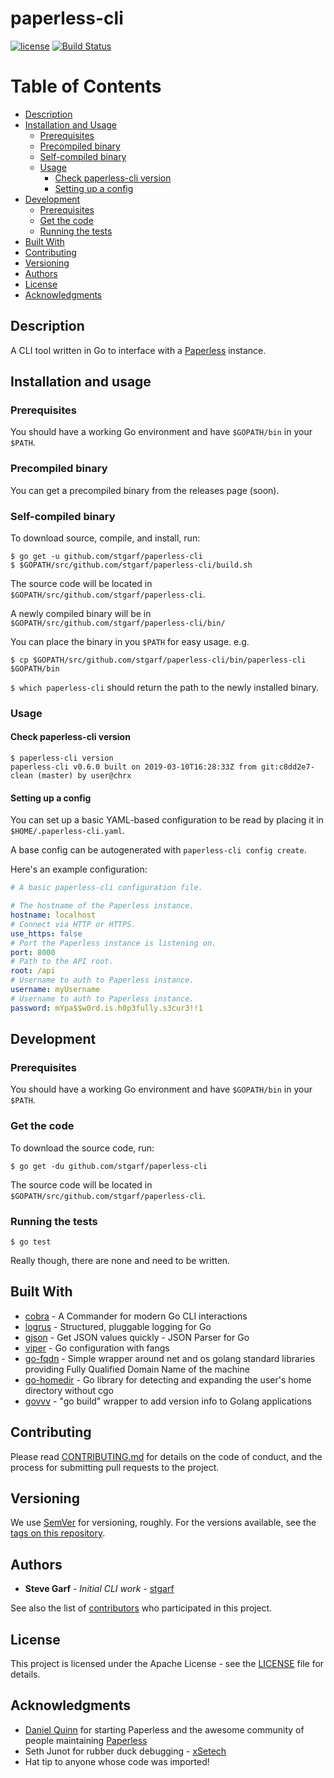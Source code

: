 # paperless-cli
[![license](https://img.shields.io/badge/license-Apache%20v2-orange.svg)](https://raw.githubusercontent.com/stgarf/paperless-cli/master/LICENSE)
[![Build Status](https://travis-ci.org/stgarf/paperless-cli.svg?branch=master)](https://travis-ci.org/stgarf/paperless-cli)

# Table of Contents

- [Description](#description)
- [Installation and Usage](#Installation-and-usage)
  * [Prerequisites](#prerequisites)
  * [Precompiled binary](#precompiled-binary)
  * [Self-compiled binary](#self-compiled-binary)
  * [Usage](#usage)
    - [Check paperless-cli version](#check-paperless-cli-version)
    - [Setting up a config](#setting-up-a-config)
- [Development](#development)
  * [Prerequisites](#prerequisites)
  * [Get the code](#get-the-code)
  * [Running the tests](#running-the-tests)
- [Built With](#built-with)
- [Contributing](#contributing)
- [Versioning](#versioning)
- [Authors](#authors)
- [License](#license)
- [Acknowledgments](#acknowledgments)


## Description

A CLI tool written in Go to interface with a [Paperless](https://github.com/the-paperless-project/paperless) instance.

## Installation and usage

### Prerequisites

You should have a working Go environment and have `$GOPATH/bin` in your `$PATH`.

### Precompiled binary

You can get a precompiled binary from the releases page (soon).

### Self-compiled binary

To download source, compile, and install, run:
```shell
$ go get -u github.com/stgarf/paperless-cli
$ $GOPATH/src/github.com/stgarf/paperless-cli/build.sh
```

The source code will be located in `$GOPATH/src/github.com/stgarf/paperless-cli`.

A newly compiled binary will be in `$GOPATH/src/github.com/stgarf/paperless-cli/bin/`

You can place the binary in you `$PATH` for easy usage. e.g.

`$ cp $GOPATH/src/github.com/stgarf/paperless-cli/bin/paperless-cli $GOPATH/bin`

`$ which paperless-cli` should return the path to the newly installed binary.

### Usage

#### Check paperless-cli version

```shell
$ paperless-cli version
paperless-cli v0.6.0 built on 2019-03-10T16:28:33Z from git:c8dd2e7-clean (master) by user@chrx
```

#### Setting up a config

You can set up a basic YAML-based configuration to be read by placing it in
`$HOME/.paperless-cli.yaml`.

A base config can be autogenerated with `paperless-cli config create`.

Here's an example configuration:
```yaml
# A basic paperless-cli configuration file.

# The hostname of the Paperless instance.
hostname: localhost
# Connect via HTTP or HTTPS.
use_https: false
# Port the Paperless instance is listening on.
port: 8000
# Path to the API root.
root: /api
# Username to auth to Paperless instance.
username: myUsername
# Username to auth to Paperless instance.
password: mYpa$$w0rd.is.h0p3fully.s3cur3!!1
```
## Development

### Prerequisites

You should have a working Go environment and have `$GOPATH/bin` in your `$PATH`.

### Get the code

To download the source code, run:
```shell
$ go get -du github.com/stgarf/paperless-cli
```

The source code will be located in `$GOPATH/src/github.com/stgarf/paperless-cli`.

### Running the tests

`$ go test`

Really though, there are none and need to be written.

## Built With

* [cobra](https://github.com/spf13/cobra) - A Commander for modern Go CLI interactions
* [logrus](https://github.com/sirupsen/logrus) - Structured, pluggable logging for Go
* [gjson](https://github.com/tidwall/gjson) - Get JSON values quickly - JSON Parser for Go
* [viper](https://github.com/spf13/viper) - Go configuration with fangs
* [go-fqdn](https://github.com/Showmax/go-fqdn) - Simple wrapper around net and os golang standard libraries providing Fully Qualified Domain Name of the machine
* [go-homedir](https://github.com/mitchellh/go-homedir) - Go library for detecting and expanding the user's home directory without cgo
* [govvv](https://github.com/ahmetb/govvv) - "go build" wrapper to add version info to Golang applications

## Contributing

Please read [CONTRIBUTING.md](CONTRIBUTING.md) for details on the code of conduct, and the process for submitting pull requests to the project.

## Versioning

We use [SemVer](https://semver.org/) for versioning, roughly. For the versions available, see the [tags on this repository](https://github.com/stgarf/paperless-cli/tags).

## Authors

* **Steve Garf** - *Initial CLI work* - [stgarf](https://github.com/stgarf)

See also the list of [contributors](https://github.com/stgarf/paperless-cli/contributors) who participated in this project.

## License

This project is licensed under the Apache License - see the [LICENSE](LICENSE) file for details.

## Acknowledgments

* [Daniel Quinn](https://github.com/danielquinn) for starting Paperless and the awesome community of people maintaining [Paperless](https://github.com/the-paperless-project/paperless)
* Seth Junot for rubber duck debugging - [xSetech](https://github.com/xSetech)
* Hat tip to anyone whose code was imported!
